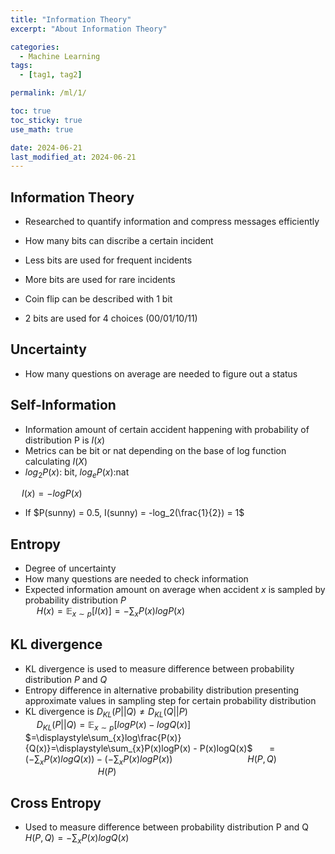 ```yaml
---
title: "Information Theory"
excerpt: "About Information Theory"

categories:
  - Machine Learning
tags:
  - [tag1, tag2]

permalink: /ml/1/

toc: true
toc_sticky: true
use_math: true

date: 2024-06-21
last_modified_at: 2024-06-21
---
```


## Information Theory

- Researched to quantify information and compress messages efficiently

- How many bits can discribe a certain incident

- Less bits are used for frequent incidents

- More bits are used for rare incidents

- Coin flip can be described with 1 bit

- 2 bits are used for 4 choices (00/01/10/11)

## Uncertainty

- How many questions on average are needed to figure out a status

## Self-Information

- Information amount of certain accident happening with probability of distribution P is $I(x)$
- Metrics can be bit or nat depending on the base of log function calculating $I(X)$
- $log_2P(x)$: bit, $log_eP(x)$:nat

&emsp; $I(x) = -logP(x)$

- If $P(sunny) = 0.5, I(sunny) = -log_2(\frac{1}{2}) = 1$

## Entropy

- Degree of uncertainty
- How many questions are needed to check information
- Expected information amount on average when accident $x$ is sampled by probability distribution $P$<br/>
  &emsp; $H(x) = \mathbb{E}_{x{\sim}p}[I(x)] = -\displaystyle\sum_{x}P(x)logP(x)$

## KL divergence

- KL divergence is used to measure difference between probability distribution $P$ and $Q$
- Entropy difference in alternative probability distribution presenting approximate values in sampling step for certain probability distribution
- KL divergence is $D_{KL}(P||Q) \neq D_{KL}(Q||P)$<br/>
  &emsp; $D_{KL}(P||Q) = \mathbb{E}_{x{\sim}p}[logP(x) - logQ(x)]$
  &emsp; $=\displaystyle\sum_{x}log\frac{P(x)}{Q(x)}=\displaystyle\sum_{x}P(x)logP(x) - P(x)logQ(x)$
  &emsp; $=(-\displaystyle\sum_{x}P(x)logQ(x)) - (-\displaystyle\sum_{x}P(x)logP(x))$
  &emsp;&emsp;&emsp;&emsp;&emsp;&emsp;&emsp;&emsp; $H(P,Q)$ &emsp;&emsp;&emsp;&emsp;&emsp;&emsp;&emsp;&emsp; $H(P)$

## Cross Entropy

- Used to measure difference between probability distribution P and Q<br/>
  $H(P,Q) = -\displaystyle\sum_{x}P(x)logQ(x)$
